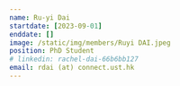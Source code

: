 ```yaml
---
name: Ru-yi Dai
startdate: [2023-09-01]
enddate: []
image: /static/img/members/Ruyi DAI.jpeg
position: PhD Student
# linkedin: rachel-dai-66b6bb127
email: rdai (at) connect.ust.hk
---
```

